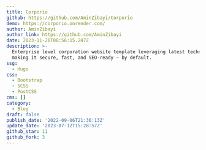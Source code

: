 ```yaml
---
title: Corporio
github: https://github.com/AminZibayi/Corporio
demo: https://corporio.onrender.com/
author: AminZibayi
author_link: https://github.com/AminZibayi
date: 2023-11-26T08:56:15.247Z
description: >-
  Enterprise level corporation website template leveraging latest technologies
  making it secure, fast, and SEO-ready — by default.
ssg:
  - Hugo
css:
  - Bootstrap
  - SCSS
  - PostCSS
cms: []
category:
  - Blog
draft: false
publish_date: '2022-09-06T21:36:13Z'
update_date: '2023-07-12T15:28:57Z'
github_star: 11
github_fork: 3
---
```

